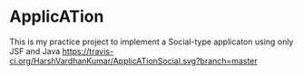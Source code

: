 # ApplicATion


This is my practice project to implement a Social-type applicaton using only JSF and Java 
https://travis-ci.org/HarshVardhanKumar/ApplicATionSocial.svg?branch=master
